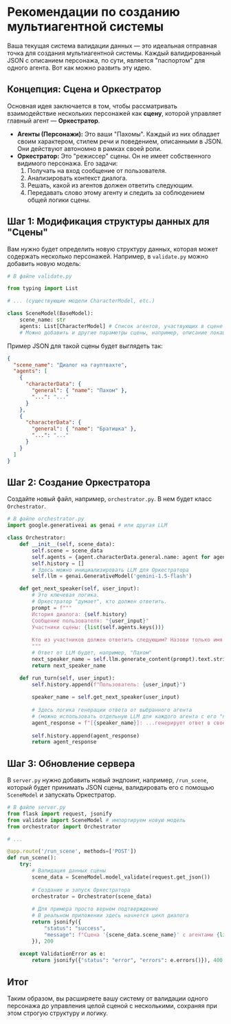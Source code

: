# Рекомендации по созданию мультиагентной системы

Ваша текущая система валидации данных — это идеальная отправная точка для создания мультиагентной системы. Каждый валидированный JSON с описанием персонажа, по сути, является "паспортом" для одного агента. Вот как можно развить эту идею.

## Концепция: Сцена и Оркестратор

Основная идея заключается в том, чтобы рассматривать взаимодействие нескольких персонажей как **сцену**, которой управляет главный агент — **Оркестратор**.

*   **Агенты (Персонажи):** Это ваши "Пахомы". Каждый из них обладает своим характером, стилем речи и поведением, описанными в JSON. Они действуют автономно в рамках своей роли.
*   **Оркестратор:** Это "режиссер" сцены. Он не имеет собственного видимого персонажа. Его задачи:
    1.  Получать на вход сообщение от пользователя.
    2.  Анализировать контекст диалога.
    3.  Решать, какой из агентов должен ответить следующим.
    4.  Передавать слово этому агенту и следить за соблюдением общей логики сцены.

## Шаг 1: Модификация структуры данных для "Сцены"

Вам нужно будет определить новую структуру данных, которая может содержать несколько персонажей. Например, в `validate.py` можно добавить новую модель:

```python
# В файле validate.py

from typing import List

# ... (существующие модели CharacterModel, etc.)

class SceneModel(BaseModel):
    scene_name: str
    agents: List[CharacterModel] # Список агентов, участвующих в сцене
    # Можно добавить и другие параметры сцены, например, описание локации
```

Пример JSON для такой сцены будет выглядеть так:

```json
{
  "scene_name": "Диалог на гауптвахте",
  "agents": [
    {
      "characterData": {
        "general": { "name": "Пахом" },
        "...": "..."
      }
    },
    {
      "characterData": {
        "general": { "name": "Братишка" },
        "...": "..."
      }
    }
  ]
}
```

## Шаг 2: Создание Оркестратора

Создайте новый файл, например, `orchestrator.py`. В нем будет класс `Orchestrator`.

```python
# В файле orchestrator.py
import google.generativeai as genai # или другая LLM

class Orchestrator:
    def __init__(self, scene_data):
        self.scene = scene_data
        self.agents = {agent.characterData.general.name: agent for agent in scene_data.agents}
        self.history = []
        # Здесь можно инициализировать LLM для Оркестратора
        self.llm = genai.GenerativeModel('gemini-1.5-flash')

    def get_next_speaker(self, user_input):
        # Это ключевая логика.
        # Оркестратор "думает", кто должен ответить.
        prompt = f"""
        История диалога: {self.history}
        Сообщение пользователя: "{user_input}"
        Участники сцены: {list(self.agents.keys())}
        
        Кто из участников должен ответить следующим? Назови только имя.
        """
        # Ответ от LLM будет, например, "Пахом"
        next_speaker_name = self.llm.generate_content(prompt).text.strip()
        return next_speaker_name

    def run_turn(self, user_input):
        self.history.append(f"Пользователь: {user_input}")
        
        speaker_name = self.get_next_speaker(user_input)
        
        # Здесь логика генерации ответа от выбранного агента
        # (можно использовать отдельную LLM для каждого агента с его "паспортом")
        agent_response = f"[{speaker_name}]: ...генерирует ответ в своем стиле..."
        
        self.history.append(agent_response)
        return agent_response
```

## Шаг 3: Обновление сервера

В `server.py` нужно добавить новый эндпоинт, например, `/run_scene`, который будет принимать JSON сцены, валидировать его с помощью `SceneModel` и запускать Оркестратор.

```python
# В файле server.py
from flask import request, jsonify
from validate import SceneModel # импортируем новую модель
from orchestrator import Orchestrator

# ...

@app.route('/run_scene', methods=['POST'])
def run_scene():
    try:
        # Валидация данных сцены
        scene_data = SceneModel.model_validate(request.get_json())
        
        # Создание и запуск Оркестратора
        orchestrator = Orchestrator(scene_data)
        
        # Для примера просто вернем подтверждение
        # В реальном приложении здесь начнется цикл диалога
        return jsonify({
            "status": "success", 
            "message": f"Сцена '{scene_data.scene_name}' с агентами {list(orchestrator.agents.keys())} успешно запущена."
        }), 200
        
    except ValidationError as e:
        return jsonify({"status": "error", "errors": e.errors()}), 400

```

## Итог

Таким образом, вы расширяете вашу систему от валидации одного персонажа до управления целой сценой с несколькими, сохраняя при этом строгую структуру и логику.
